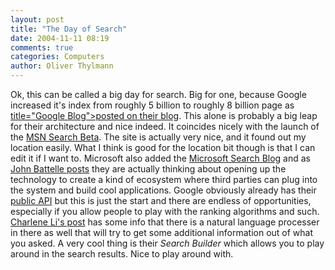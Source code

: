 ```yaml
---
layout: post
title: "The Day of Search"
date: 2004-11-11 08:19
comments: true
categories: Computers
author: Oliver Thylmann
---
```



Ok, this can be called a big day for search. Big for one, because Google increased it's index from roughly 5 billion to roughly 8 billion page as [ title=&quot;Google Blog&quot;&gt;posted on their blog](http://www.google.com/googleblog/2004/11/googles-index-nearly-doubles.html). This alone is probably a big leap for their architecture and nice indeed. It coincides nicely with the launch of the [MSN Search Beta](http://beta.search.msn.com). The site is actually very nice, and it found out my location easily. What I think is good for the location bit though is that I can edit it if I want to. Microsoft also added the [Microsoft Search Blog](http://blogs.msdn.com/msnsearch) and as [John Battelle posts](http://battellemedia.com/archives/001029.php) they are actually thinking about opening up the technology to create a kind of ecosystem where third parties can plug into the system and build cool applications. Google obviously already has their [public API](http://www.google.com/apis/) but this is just the start and there are endless of opportunities, especially if you allow people to play with the ranking algorithms and such. [Charlene Li's post](http://forrester.typepad.com/charleneli/2004/11/msn_search_debu.html) has some info that there is a natural language processer in there as well that will try to get some additional information out of what you asked. A very cool thing is their *Search Builder* which allows you to play around in the search results. Nice to play around with.


